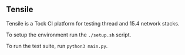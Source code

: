 ## Tensile

Tensile is a Tock CI platform for testing thread and 15.4 network stacks.

To setup the environment run the `./setup.sh` script.

To run the test suite, run `python3 main.py`.
